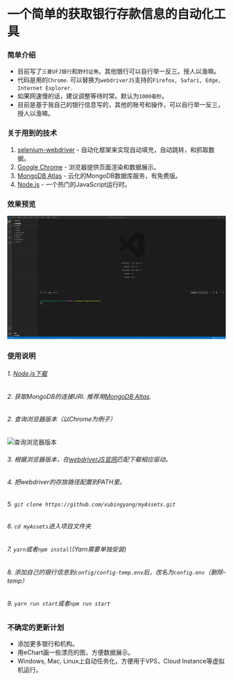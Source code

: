 # 一个简单的获取银行存款信息的自动化工具

### 简单介绍
* 目前写了```三菱UFJ银行```和```野村证券```。其他银行可以自行举一反三。授人以渔嘛。
* 代码是用的```Chrome```. 可以替换为```webdriverJS```支持的```Firefox, Safari, Edge, Internet Explorer```.
* 如果网速慢的话，建议调整等待时常。默认为```1000毫秒```。
* 目前是基于我自己的银行信息写的，其他的账号和操作，可以自行举一反三，授人以渔嘛。

### 关于用到的技术
1. [selenium-webdriver](https://www.selenium.dev/selenium/docs/api/javascript/) - 自动化框架来实现自动填充，自动跳转，和抓取数据。
2. [Google Chrome](https://www.google.com/intl/zh-CN/chrome/) - 浏览器提供页面渲染和数据展示。
3. [MongoDB Atlas](https://www.mongodb.com/cloud/atlas) - 云化的MongoDB数据库服务，有免费版。
4. [Node.js](https://nodejs.org/zh-cn/download/) - 一个热门的JavaScript运行时。

### 效果预览
![应用预览图](./examples/example.gif)


### 使用说明
###### 1. [Node.js下载](https://nodejs.org/zh-cn/download/)
###### 2. 获取MongoDB的连接URI. 推荐用[MongoDB Altas](https://www.mongodb.com/cloud/atlas).
###### 2. 查询浏览器版本（以Chrome为例子）
![查询浏览器版本](./examples/Chrome_version.gif)
###### 3. 根据浏览器版本，在[webdriverJS官网](https://www.selenium.dev/selenium/docs/api/javascript/)匹配下载相应驱动。
###### 4. 把webdriver的存放路径配置到PATH里。
###### 5. ```git clone https://github.com/xubingyang/myAssets.git```
###### 6. ```cd myAssets```进入项目文件夹
###### 7. ```yarn```或者```npm install```(Yarn需要单独安装)
###### 8. 添加自己的银行信息到```config/config-temp.env```后，改名为```config.env```（删除-temp）
###### 9. ```yarn run start```或者```npm run start```

### 不确定的更新计划
* 添加更多银行和机构。
* 用eChart画一些漂亮的图，方便数据展示。
* Windows, Mac, Linux上自动任务化，方便用于VPS，Cloud Instance等虚拟机运行。
